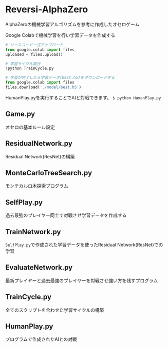 # Reversi-AlphaZero
AlphaZeroの機械学習アルゴリズムを参考に作成したオセロゲーム
  
Google Colabで機械学習を行い学習データを作成する
```python
# ソースコード一式アップロード
from google.colab import files
uploaded = files.upload()

# 学習サイクル実行
!python TrainCycle.py

# 学習が完了したら学習データ(best.h5)をダウンロードする
from google.colab import files
files.download('./model/best.h5')
```

HumanPlay.pyを実行することでAIと対戦できます。
`$ python HumanPlay.py`


## Game.py
オセロの基本ルール設定
## ResidualNetwork.py
Residual Network(ResNet)の構築
## MonteCarloTreeSearch.py
モンテカルロ木探索プログラム
## SelfPlay.py
過去最強のプレイヤー同士で対戦させ学習データを作成する
## TrainNetwork.py
`SelfPlay.py`で作成された学習データを使ったResidual Network(ResNet)での学習
## EvaluateNetwork.py
最新プレイヤーと過去最強のプレイヤーを対戦させ強い方を残すプログラム
## TrainCycle.py
全てのスクリプトを合わせた学習サイクルの構築
## HumanPlay.py
プログラムで作成されたAIとの対戦
